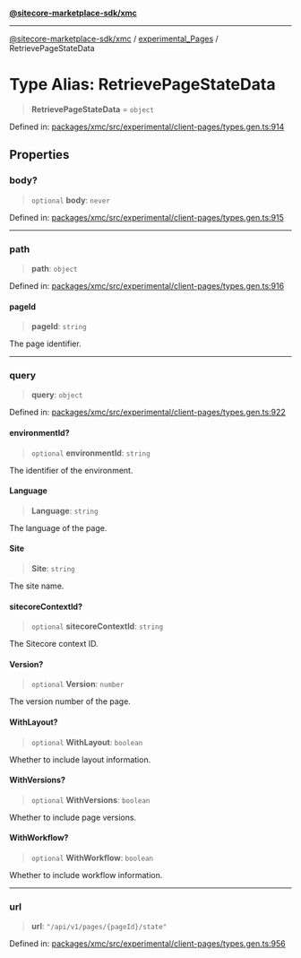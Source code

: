 [**@sitecore-marketplace-sdk/xmc**](../../../../README.md)

***

[@sitecore-marketplace-sdk/xmc](../../../../README.md) / [experimental\_Pages](../README.md) / RetrievePageStateData

# Type Alias: RetrievePageStateData

> **RetrievePageStateData** = `object`

Defined in: [packages/xmc/src/experimental/client-pages/types.gen.ts:914](https://github.com/Sitecore/marketplace-sdk/blob/main/packages/xmc/src/experimental/client-pages/types.gen.ts#L914)

## Properties

### body?

> `optional` **body**: `never`

Defined in: [packages/xmc/src/experimental/client-pages/types.gen.ts:915](https://github.com/Sitecore/marketplace-sdk/blob/main/packages/xmc/src/experimental/client-pages/types.gen.ts#L915)

***

### path

> **path**: `object`

Defined in: [packages/xmc/src/experimental/client-pages/types.gen.ts:916](https://github.com/Sitecore/marketplace-sdk/blob/main/packages/xmc/src/experimental/client-pages/types.gen.ts#L916)

#### pageId

> **pageId**: `string`

The page identifier.

***

### query

> **query**: `object`

Defined in: [packages/xmc/src/experimental/client-pages/types.gen.ts:922](https://github.com/Sitecore/marketplace-sdk/blob/main/packages/xmc/src/experimental/client-pages/types.gen.ts#L922)

#### environmentId?

> `optional` **environmentId**: `string`

The identifier of the environment.

#### Language

> **Language**: `string`

The language of the page.

#### Site

> **Site**: `string`

The site name.

#### sitecoreContextId?

> `optional` **sitecoreContextId**: `string`

The Sitecore context ID.

#### Version?

> `optional` **Version**: `number`

The version number of the page.

#### WithLayout?

> `optional` **WithLayout**: `boolean`

Whether to include layout information.

#### WithVersions?

> `optional` **WithVersions**: `boolean`

Whether to include page versions.

#### WithWorkflow?

> `optional` **WithWorkflow**: `boolean`

Whether to include workflow information.

***

### url

> **url**: `"/api/v1/pages/{pageId}/state"`

Defined in: [packages/xmc/src/experimental/client-pages/types.gen.ts:956](https://github.com/Sitecore/marketplace-sdk/blob/main/packages/xmc/src/experimental/client-pages/types.gen.ts#L956)
